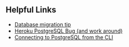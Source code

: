 ## Helpful Links

- [Database migration tip](https://stackoverflow.com/a/73163909/19620151)
- [Heroku PostgreSQL Bug (and work around)](https://stackoverflow.com/questions/62688256/sqlalchemy-exc-nosuchmoduleerror-cant-load-plugin-sqlalchemy-dialectspostgre)
- [Connecting to PostgreSQL from the CLI](https://devcenter.heroku.com/articles/managing-heroku-postgres-using-cli)